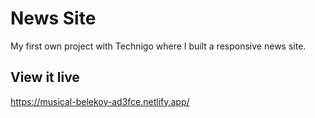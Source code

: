 # News Site
My first own project with Technigo where I built a responsive news site.

## View it live
https://musical-belekoy-ad3fce.netlify.app/
